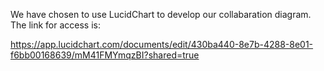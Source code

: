 We have chosen to use LucidChart to develop our collabaration diagram. The link for access is:

https://app.lucidchart.com/documents/edit/430ba440-8e7b-4288-8e01-f6bb00168639/mM41FMYmqzBI?shared=true
